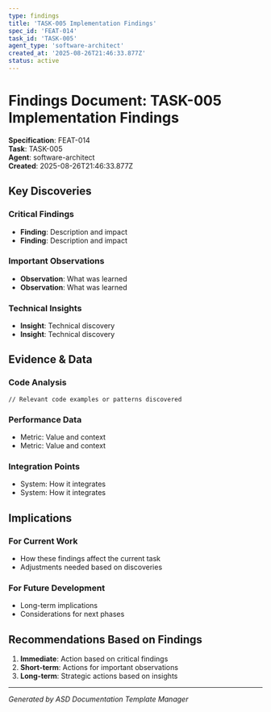 ```yaml
---
type: findings
title: 'TASK-005 Implementation Findings'
spec_id: 'FEAT-014'
task_id: 'TASK-005'
agent_type: 'software-architect'
created_at: '2025-08-26T21:46:33.877Z'
status: active
---
```


# Findings Document: TASK-005 Implementation Findings

**Specification**: FEAT-014  
**Task**: TASK-005  
**Agent**: software-architect  
**Created**: 2025-08-26T21:46:33.877Z

## Key Discoveries

### Critical Findings

- **Finding**: Description and impact
- **Finding**: Description and impact

### Important Observations

- **Observation**: What was learned
- **Observation**: What was learned

### Technical Insights

- **Insight**: Technical discovery
- **Insight**: Technical discovery

## Evidence & Data

### Code Analysis

```
// Relevant code examples or patterns discovered
```

### Performance Data

- Metric: Value and context
- Metric: Value and context

### Integration Points

- System: How it integrates
- System: How it integrates

## Implications

### For Current Work

- How these findings affect the current task
- Adjustments needed based on discoveries

### For Future Development

- Long-term implications
- Considerations for next phases

## Recommendations Based on Findings

1. **Immediate**: Action based on critical findings
2. **Short-term**: Actions for important observations
3. **Long-term**: Strategic actions based on insights

---

_Generated by ASD Documentation Template Manager_
